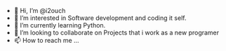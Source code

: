 - 👋 Hi, I’m @i2ouch
- 👀 I’m interested in Software development and coding it self.
- 🌱 I’m currently learning Python.
- 💞️ I’m looking to collaborate on Projects that i work as a new programer
- 📫 How to reach me ...

<!---
i2ouch/i2ouch is a ✨ special ✨ repository because its `README.md` (this file) appears on your GitHub profile.
You can click the Preview link to take a look at your changes.
--->
